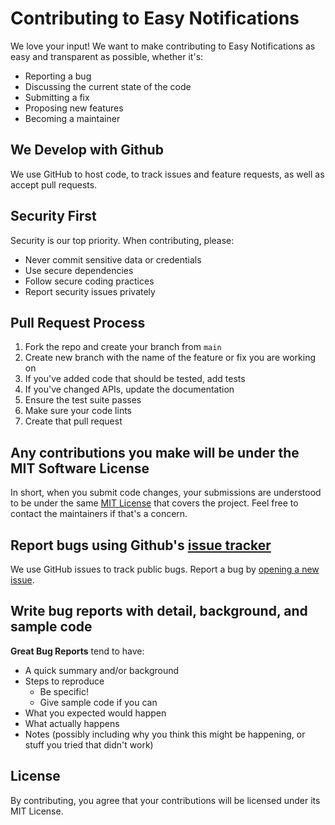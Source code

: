 # Contributing to Easy Notifications

We love your input! We want to make contributing to Easy Notifications as easy and transparent as possible, whether it's:

- Reporting a bug
- Discussing the current state of the code
- Submitting a fix
- Proposing new features
- Becoming a maintainer

## We Develop with Github
We use GitHub to host code, to track issues and feature requests, as well as accept pull requests.

## Security First
Security is our top priority. When contributing, please:

- Never commit sensitive data or credentials
- Use secure dependencies
- Follow secure coding practices
- Report security issues privately

## Pull Request Process

1. Fork the repo and create your branch from `main`
2. Create new branch with the name of the feature or fix you are working on
3. If you've added code that should be tested, add tests
4. If you've changed APIs, update the documentation
5. Ensure the test suite passes
6. Make sure your code lints
7. Create that pull request

## Any contributions you make will be under the MIT Software License
In short, when you submit code changes, your submissions are understood to be under the same [MIT License](http://choosealicense.com/licenses/mit/) that covers the project. Feel free to contact the maintainers if that's a concern.

## Report bugs using Github's [issue tracker](https://github.com/djungarikDEV/Easy-Notifications/issues)
We use GitHub issues to track public bugs. Report a bug by [opening a new issue](https://github.com/djungarikDEV/Easy-Notifications/issues/new).

## Write bug reports with detail, background, and sample code

**Great Bug Reports** tend to have:

- A quick summary and/or background
- Steps to reproduce
  - Be specific!
  - Give sample code if you can
- What you expected would happen
- What actually happens
- Notes (possibly including why you think this might be happening, or stuff you tried that didn't work)

## License
By contributing, you agree that your contributions will be licensed under its MIT License.
